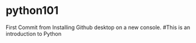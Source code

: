 # python101
First Commit from Installing Github desktop on a new console.
#This is an introduction to Python
